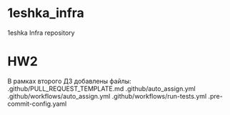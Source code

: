 # 1eshka_infra
1eshka Infra repository

# HW2
В рамках второго ДЗ добавлены файлы:
.github/PULL_REQUEST_TEMPLATE.md
.github/auto_assign.yml
.github/workflows/auto_assign.yml
.github/workflows/run-tests.yml
.pre-commit-config.yaml
